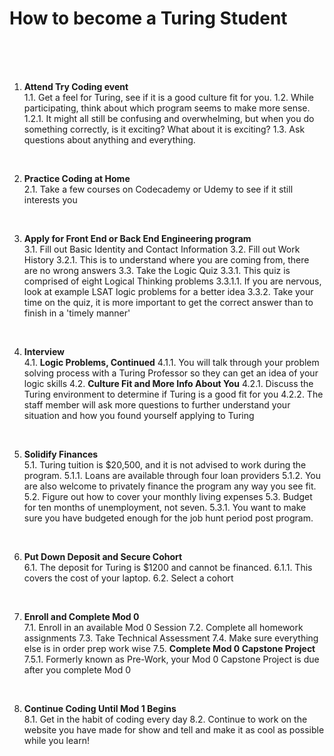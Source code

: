 # How to become a Turing Student
<br /><br /><br />

1. **Attend Try Coding event**<br />
	1.1. Get a feel for Turing, see if it is a good culture fit for you.
	1.2. While participating, think about which program seems to make more sense.
		1.2.1. It might all still be confusing and overwhelming, but when you do something correctly, is it exciting? What about it is exciting?
	1.3. Ask questions about anything and everything.
<br />

2. **Practice Coding at Home**<br />
	2.1. Take a few courses on Codecademy or Udemy to see if it still interests you
<br />

3. **Apply for Front End or Back End Engineering program**<br />
	3.1. Fill out Basic Identity and Contact Information
	3.2. Fill out Work History
		3.2.1. This is to understand where you are coming from, there are no wrong answers
	3.3. Take the Logic Quiz
		3.3.1. This quiz is comprised of eight Logical Thinking problems
			3.3.1.1. If you are nervous, look at example LSAT logic problems for a better idea
		3.3.2. Take your time on the quiz, it is more important to get the correct answer than to finish in a 'timely manner'
<br />

4. **Interview**<br />
	4.1. **Logic Problems, Continued**
		4.1.1. You will talk through your problem solving process with a Turing Professor so they can get an idea of your logic skills
	4.2. **Culture Fit and More Info About You**
		4.2.1. Discuss the Turing environment to determine if Turing is a good fit for you
		4.2.2. The staff member will ask more questions to further understand your situation and how you found yourself applying to Turing
<br />

5. **Solidify Finances**<br />
	5.1. Turing tuition is $20,500, and it is not advised to work during the program.
		5.1.1. Loans are available through four loan providers
		5.1.2. You are also welcome to privately finance the program any way you see fit.
	5.2. Figure out how to cover your monthly living expenses
	5.3. Budget for ten months of unemployment, not seven.
		5.3.1. You want to make sure you have budgeted enough for the job hunt period post program.
<br />

6. **Put Down Deposit and Secure Cohort**<br />
	6.1. The deposit for Turing is $1200 and cannot be financed.
		6.1.1. This covers the cost of your laptop.
	6.2. Select a cohort
<br />

7. **Enroll and Complete Mod 0**<br />
	7.1. Enroll in an available Mod 0 Session
	7.2. Complete all homework assignments
	7.3. Take Technical Assessment
	7.4. Make sure everything else is in order prep work wise
	7.5. **Complete Mod 0 Capstone Project**
		7.5.1. Formerly known as Pre-Work, your Mod 0 Capstone Project is due after you complete Mod 0
<br />

8. **Continue Coding Until Mod 1 Begins**<br />
	8.1. Get in the habit of coding every day
	8.2. Continue to work on the website you have made for show and tell and make it as cool as possible while you learn!